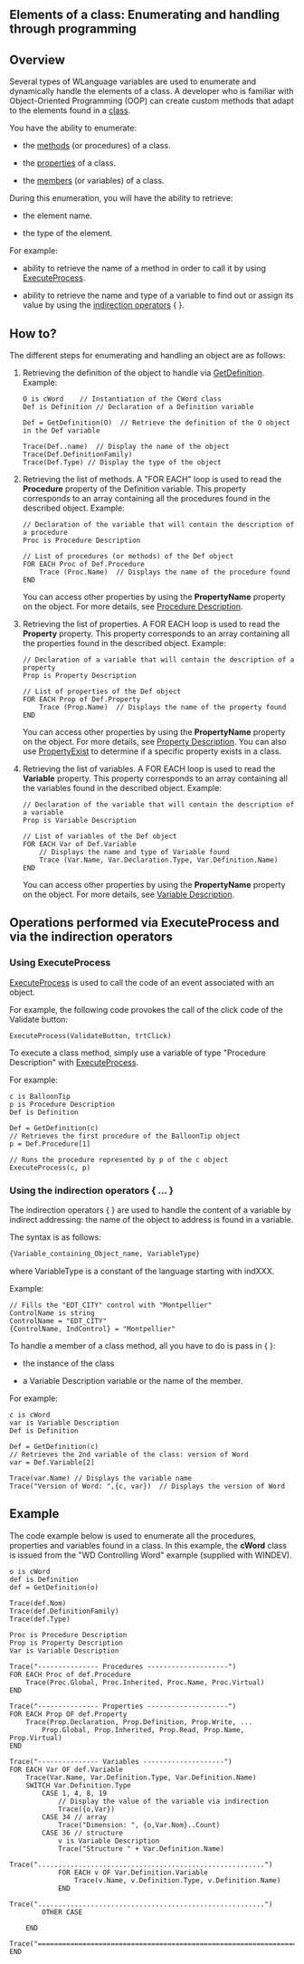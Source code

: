 
## Elements of a class: Enumerating and handling through programming
			

<a name="NOTE1"></a>
<a name="NOTE1_1"></a>


## Overview
<a name="overview_ELTTEXTE000210"></a>
Several types of WLanguage variables are used to enumerate and dynamically handle the elements of a class. A developer who is familiar with Object-Oriented Programming (OOP) can create custom methods that adapt to the elements found in a [class](../POO/6010006.md).

You have the ability to enumerate:

- the [methods](../POO/6010006.md) (or procedures) of a class.

- the [properties](../POO/6010006.md) of a class.

- the [members](../POO/6010006.md) (or variables) of a class.




During this enumeration, you will have the ability to retrieve: 

- the element name.

- the type of the element.




For example:

- ability to retrieve the name of a method in order to call it by using [ExecuteProcess](../WDLang1/3013031.md).

- ability to retrieve the name and type of a variable to find out or assign its value by using the [indirection operators](../Motscles/1512005.md) { }.










## How to?
<a name="how_ELTTEXTE000234"></a>
The different steps for enumerating and handling an object are as follows: 

1. Retrieving the definition of the object to handle via [GetDefinition](../WDLang1/1000019333.md). 
	Example: 
	
	```wl
	O is cWord    // Instantiation of the CWord class
	Def is Definition // Declaration of a Definition variable
	
	Def = GetDefinition(O)  // Retrieve the definition of the O object in the Def variable
	
	Trace(Def..name)  // Display the name of the object 
	Trace(Def.DefinitionFamily)
	Trace(Def.Type) // Display the type of the object
	```


2. Retrieving the list of methods. A "FOR EACH" loop is used to read the **Procedure** property of the Definition variable. This property corresponds to an array containing all the procedures found in the described object. 
	Example: 
	
	```wl
	// Declaration of the variable that will contain the description of a procedure
	Proc is Procedure Description  
	
	// List of procedures (or methods) of the Def object
	FOR EACH Proc of Def.Procedure
		Trace (Proc.Name)  // Displays the name of the procedure found
	END
	```

	You can access other properties by using the **PropertyName** property on the object. For more details, see [Procedure Description](../WDLang1/1000019317.md).

3. Retrieving the list of properties. A FOR EACH loop is used to read the **Property** property. This property corresponds to an array containing all the properties found in the described object.
	Example: 
	
	```wl
	// Declaration of a variable that will contain the description of a property
	Prop is Property Description  
	
	// List of properties of the Def object
	FOR EACH Prop of Def.Property  
		Trace (Prop.Name)  // Displays the name of the property found
	END
	```

	You can access other properties by using the **PropertyName** property on the object. For more details, see [Property Description](../WDLang1/1000019324.md).
	You can also use [PropertyExist](../WDLang1/1000020472.md) to determine if a specific property exists in a class. 

4. Retrieving the list of variables. A FOR EACH loop is used to read the **Variable** property. This property corresponds to an array containing all the variables found in the described object.
	Example:
	
	```wl
	// Declaration of the variable that will contain the description of a variable
	Prop is Variable Description  
	
	// List of variables of the Def object
	FOR EACH Var of Def.Variable  
		// Displays the name and type of Variable found
		Trace (Var.Name, Var.Declaration.Type, Var.Definition.Name)
	END
	```

	You can access other properties by using the **PropertyName** property on the object. For more details, see [Variable Description](../WDLang1/1000019560.md).








## Operations performed via ExecuteProcess and via the indirection operators
<a name="operations_performed_via_executeprocess_and_via_the_indirection_operators_ELTTEXTE000258"></a>


### Using ExecuteProcess
<a name="using_executeprocess_ELTPARAGRAPHE000111"></a>

[ExecuteProcess](../WDLang1/3013031.md) is used to call the code of an event associated with an object.

For example, the following code provokes the call of the click code of the Validate button:


```wl
ExecuteProcess(ValidateButton, trtClick)
```


To execute a class method, simply use a variable of type "Procedure Description" with [ExecuteProcess](../WDLang1/3013031.md).

For example:


```wl
c is BalloonTip
p is Procedure Description
Def is Definition

Def = GetDefinition(c)
// Retrieves the first procedure of the BalloonTip object
p = Def.Procedure[1]  

// Runs the procedure represented by p of the c object
ExecuteProcess(c, p)
```



### Using the indirection operators { ... }
<a name="using_the_indirection_operators_ELTPARAGRAPHE000131"></a>

The indirection operators { } are used to handle the content of a variable by indirect addressing: the name of the object to address is found in a variable. 

The syntax is as follows: 


```txt
{Variable_containing_Object_name, VariableType}
```


where VariableType is a constant of the language starting with indXXX.

Example:



```wl
// Fills the "EDT_CITY" control with "Montpellier"
ControlName is string
ControlName = "EDT_CITY"
{ControlName, IndControl} = "Montpellier"
```


To handle a member of a class method, all you have to do is pass in { }: 

- the instance of the class

- a Variable Description variable or the name of the member. 




For example:



```wl
c is cWord
var is Variable Description
Def is Definition

Def = GetDefinition(c)
// Retrieves the 2nd variable of the class: version of Word
var = Def.Variable[2] 

Trace(var.Name) // Displays the variable name
Trace("Version of Word: ",{c, var})  // Displays the version of Word
```








## Example
<a name="example_ELTTEXTE000288"></a>
The code example below is used to enumerate all the procedures, properties and variables found in a class. In this example, the **cWord** class is issued from the "WD Controlling Word" example (supplied with WINDEV).



```wl
o is cWord
def is Definition
def = GetDefinition(o)

Trace(def.Nom)
Trace(def.DefinitionFamily)
Trace(def.Type)
	
Proc is Procedure Description
Prop is Property Description
Var is Variable Description
	
Trace("--------------- Procedures --------------------")
FOR EACH Proc of def.Procedure
	Trace(Proc.Global, Proc.Inherited, Proc.Name, Proc.Virtual)		
END
	
Trace("--------------- Properties --------------------")
FOR EACH Prop OF def.Property
	Trace(Prop.Declaration, Prop.Definition, Prop.Write, ...
		Prop.Global, Prop.Inherited, Prop.Read, Prop.Name, Prop.Virtual)
END
	
Trace("--------------- Variables --------------------")
FOR EACH Var OF def.Variable
	Trace(Var.Name, Var.Definition.Type, Var.Definition.Name)
	SWITCH Var.Definition.Type
		CASE 1, 4, 8, 19
			// Display the value of the variable via indirection
			Trace({o,Var})  
		CASE 34 // array
			Trace("Dimension: ", {o,Var.Nom}..Count)
		CASE 36 // structure
			v is Variable Description
			Trace("Structure " + Var.Definition.Name)
			Trace("........................................................")
			FOR EACH v OF Var.Definition.Variable
				Trace(v.Name, v.Definition.Type, v.Definition.Name)
			END
			Trace("........................................................")
		OTHER CASE
				
	END
	Trace("======================================================================")
END
```



